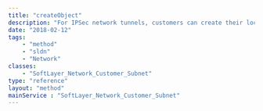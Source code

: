 ```yaml
---
title: "createObject"
description: "For IPSec network tunnels, customers can create their local subnets using this method.  After the customer is created successfully, the customer subnet can then be added to the IPSec network tunnel. "
date: "2018-02-12"
tags:
    - "method"
    - "sldn"
    - "Network"
classes:
    - "SoftLayer_Network_Customer_Subnet"
type: "reference"
layout: "method"
mainService : "SoftLayer_Network_Customer_Subnet"
---
```

